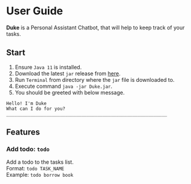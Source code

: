 # User Guide
**Duke** is a Personal Assistant Chatbot, that will help to keep track of your tasks.

## Start
1. Ensure `Java 11` is installed.
2. Download the latest `jar` release from [here](https://github.com/TanChiaChun/ip/releases).
3. Run `Terminal` from directory where the `jar` file is downloaded to.
4. Execute command `java -jar Duke.jar`.
5. You should be greeted with below message.
```
Hello! I'm Duke
What can I do for you?
____________________________________________________________
```

## Features

### Add todo: `todo `
Add a todo to the tasks list.</br>
Format: `todo TASK_NAME`</br>
Example: `todo borrow book`
